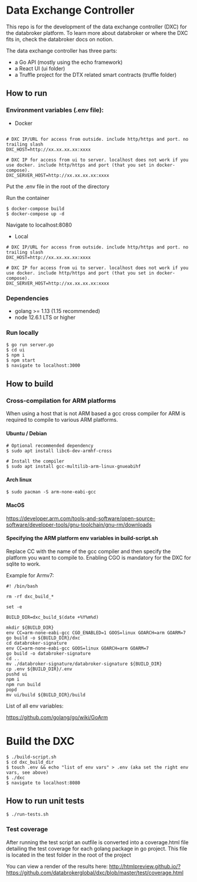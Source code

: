 # Data Exchange Controller

This repo is for the development of the data exchange controller (DXC) for the databroker platform. To learn more about databroker or where the DXC fits in, check the databroker docs on notion.

The data exchange controller has three parts:

- a Go API (mostly using the echo framework)
- a React UI (ui folder)
- a Truffle project for the DTX related smart contracts (truffle folder)

## How to run

### Environment variables (.env file):

- Docker

```

# DXC IP/URL for access from outside. include http/https and port. no trailing slash
DXC_HOST=http://xx.xx.xx.xx:xxxx

# DXC IP for access from ui to server. localhost does not work if you use docker. include http/https and port (that you set in docker-compose).
DXC_SERVER_HOST=http://xx.xx.xx.xx:xxxx

```

Put the .env file in the root of the directory

Run the container

```
$ docker-compose build
$ docker-compose up -d
```

Navigate to localhost:8080

- Local

```
# DXC IP/URL for access from outside. include http/https and port. no trailing slash
DXC_HOST=http://xx.xx.xx.xx:xxxx

# DXC IP for access from ui to server. localhost does not work if you use docker. include http/https and port (that you set in docker-compose).
DXC_SERVER_HOST=http://xx.xx.xx.xx:xxxx
```

### Dependencies

- golang >= 1.13 (1.15 recommended)
- node 12.6.1 LTS or higher

### Run locally

```
$ go run server.go
$ cd ui
$ npm i
$ npm start
$ navigate to localhost:3000
```

## How to build

### Cross-compilation for ARM platforms

When using a host that is not ARM based a gcc cross compiler for ARM is required to compile to various ARM platforms.

#### Ubuntu / Debian

```
# Optional recommended dependency
$ sudo apt install libc6-dev-armhf-cross

# Install the compiler
$ sudo apt install gcc-multilib-arm-linux-gnueabihf
```
#### Arch linux

```
$ sudo pacman -S arm-none-eabi-gcc
```

#### MacOS

https://developer.arm.com/tools-and-software/open-source-software/developer-tools/gnu-toolchain/gnu-rm/downloads

#### Specifying the ARM platform env variables in build-script.sh

Replace CC with the name of the gcc compiler and then specify the platform you want to compile to.
Enabling CGO is mandatory for the DXC for sqlite to work.

Example for Armv7:

```
#! /bin/bash

rm -rf dxc_build_*

set -e

BUILD_DIR=dxc_build_$(date +%Y%m%d)

mkdir ${BUILD_DIR}
env CC=arm-none-eabi-gcc CGO_ENABLED=1 GOOS=linux GOARCH=arm GOARM=7
go build -o ${BUILD_DIR}/dxc
cd databroker-signature
env CC=arm-none-eabi-gcc GOOS=linux GOARCH=arm GOARM=7
go build -o databroker-signature
cd ..
mv ./databroker-signature/databroker-signature ${BUILD_DIR}
cp .env ${BUILD_DIR}/.env
pushd ui
npm i
npm run build
popd
mv ui/build ${BUILD_DIR}/build

```

List of all env variables:

https://github.com/golang/go/wiki/GoArm

# Build the DXC

```
$ ./build-script.sh
$ cd dxc_build_dir
$ touch .env && echo "list of env vars" > .env (aka set the right env vars, see above)
$ ./dxc
$ navigate to localhost:8080
```

## How to run unit tests

```
$ ./run-tests.sh
```

### Test coverage

After running the test script an outfile is converted into a coverage.html file detailing the test coverage for each golang package in go project. This file is located in the test folder in the root of the project

You can view a render of the results here: http://htmlpreview.github.io/?https://github.com/databrokerglobal/dxc/blob/master/test/coverage.html

